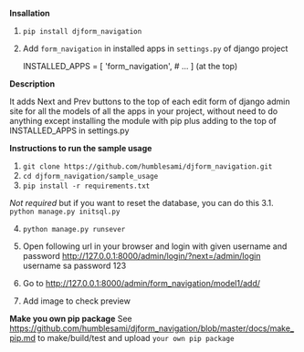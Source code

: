**Insallation**

1. `pip install djform_navigation`
2. Add `form_navigation` in installed apps in `settings.py` of django project
   

    INSTALLED_APPS = [
       'form_navigation',
       # ...
    ]
(at the top)

**Description**

It adds Next and Prev buttons to the top of each edit form of django admin site
for all the models of all the apps in your project, without need to do anything
except installing the module with pip plus adding to the top of INSTALLED_APPS in settings.py

**Instructions to run the sample usage**

1. `git clone https://github.com/humblesami/djform_navigation.git`
2. `cd djform_navigation/sample_usage`
3. `pip install -r requirements.txt`

*Not required* but if you want to reset the database, you can do this
3.1. `python manage.py initsql.py`

4. `python manage.py runsever`

5. Open following url in your browser and login with given username and password
   http://127.0.0.1:8000/admin/login/?next=/admin/login
   username
   sa
   password
   123

6. Go to
   http://127.0.0.1:8000/admin/form_navigation/model1/add/

7. Add image to check preview

**Make you own pip package**
See https://github.com/humblesami/djform_navigation/blob/master/docs/make_pip.md to make/build/test and upload
`your own pip package`
